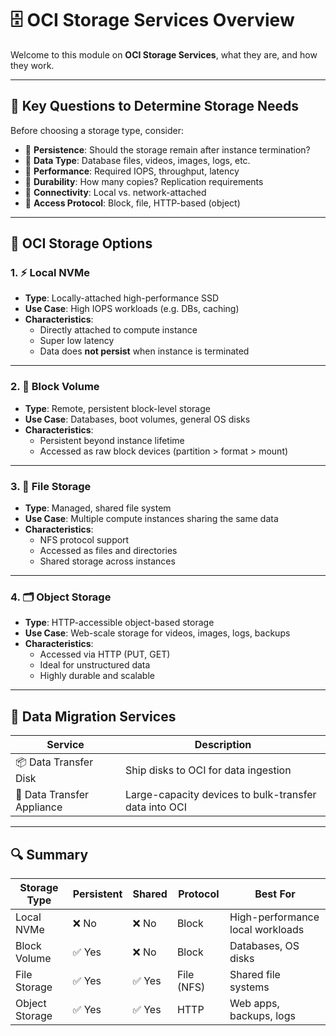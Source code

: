 # 🗄️ OCI Storage Services Overview

Welcome to this module on **OCI Storage Services**, what they are, and how they work.

---

## 🧠 Key Questions to Determine Storage Needs

Before choosing a storage type, consider:

- 🧍 **Persistence**: Should the storage remain after instance termination?
- 🧾 **Data Type**: Database files, videos, images, logs, etc.
- 🚀 **Performance**: Required IOPS, throughput, latency
- 🔁 **Durability**: How many copies? Replication requirements
- 🔗 **Connectivity**: Local vs. network-attached
- 📡 **Access Protocol**: Block, file, HTTP-based (object)

---

## 🧰 OCI Storage Options

### 1. ⚡ Local NVMe
- **Type**: Locally-attached high-performance SSD
- **Use Case**: High IOPS workloads (e.g. DBs, caching)
- **Characteristics**:
  - Directly attached to compute instance
  - Super low latency
  - Data does **not persist** when instance is terminated

---

### 2. 🧱 Block Volume
- **Type**: Remote, persistent block-level storage
- **Use Case**: Databases, boot volumes, general OS disks
- **Characteristics**:
  - Persistent beyond instance lifetime
  - Accessed as raw block devices (partition > format > mount)

---

### 3. 📁 File Storage
- **Type**: Managed, shared file system
- **Use Case**: Multiple compute instances sharing the same data
- **Characteristics**:
  - NFS protocol support
  - Accessed as files and directories
  - Shared storage across instances

---

### 4. 🗂️ Object Storage
- **Type**: HTTP-accessible object-based storage
- **Use Case**: Web-scale storage for videos, images, logs, backups
- **Characteristics**:
  - Accessed via HTTP (PUT, GET)
  - Ideal for unstructured data
  - Highly durable and scalable

---

## 🚚 Data Migration Services

| Service              | Description |
|----------------------|-------------|
| 📦 Data Transfer Disk     | Ship disks to OCI for data ingestion |
| 🚛 Data Transfer Appliance | Large-capacity devices to bulk-transfer data into OCI |

---

## 🔍 Summary

| Storage Type    | Persistent | Shared | Protocol | Best For |
|-----------------|------------|--------|----------|----------|
| Local NVMe      | ❌ No      | ❌ No   | Block     | High-performance local workloads |
| Block Volume    | ✅ Yes     | ❌ No   | Block     | Databases, OS disks |
| File Storage    | ✅ Yes     | ✅ Yes  | File (NFS)| Shared file systems |
| Object Storage  | ✅ Yes     | ✅ Yes  | HTTP      | Web apps, backups, logs |
